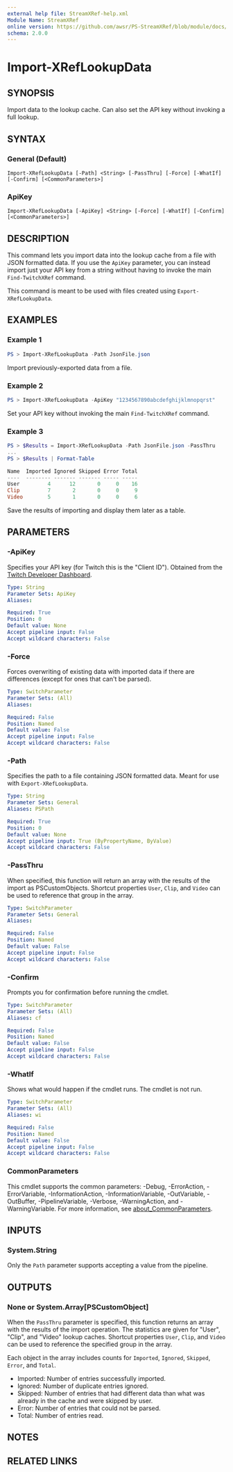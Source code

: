 ```yaml
---
external help file: StreamXRef-help.xml
Module Name: StreamXRef
online version: https://github.com/awsr/PS-StreamXRef/blob/module/docs/Import-XRefLookupData.md
schema: 2.0.0
---
```


# Import-XRefLookupData

## SYNOPSIS
Import data to the lookup cache. Can also set the API key without invoking a full lookup.

## SYNTAX

### General (Default)
```
Import-XRefLookupData [-Path] <String> [-PassThru] [-Force] [-WhatIf] [-Confirm] [<CommonParameters>]
```

### ApiKey
```
Import-XRefLookupData [-ApiKey] <String> [-Force] [-WhatIf] [-Confirm] [<CommonParameters>]
```

## DESCRIPTION
This command lets you import data into the lookup cache from a file with JSON formatted data. If you use the `ApiKey` parameter, you can instead import just your API key from a string without having to invoke the main `Find-TwitchXRef` command.

This command is meant to be used with files created using `Export-XRefLookupData`.

## EXAMPLES

### Example 1
```powershell
PS > Import-XRefLookupData -Path JsonFile.json
```

Import previously-exported data from a file.

### Example 2
```powershell
PS > Import-XRefLookupData -ApiKey "1234567890abcdefghijklmnopqrst"
```

Set your API key without invoking the main `Find-TwitchXRef` command.

### Example 3
```powershell
PS > $Results = Import-XRefLookupData -Path JsonFile.json -PassThru
...
PS > $Results | Format-Table

Name  Imported Ignored Skipped Error Total
----  -------- ------- ------- ----- -----
User         4      12       0     0    16
Clip         7       2       0     0     9
Video        5       1       0     0     6

```

Save the results of importing and display them later as a table.

## PARAMETERS

### -ApiKey
Specifies your API key (for Twitch this is the "Client ID"). Obtained from the [Twitch Developer Dashboard](https://dev.twitch.tv/console/apps/).

```yaml
Type: String
Parameter Sets: ApiKey
Aliases:

Required: True
Position: 0
Default value: None
Accept pipeline input: False
Accept wildcard characters: False
```

### -Force
Forces overwriting of existing data with imported data if there are differences (except for ones that can't be parsed).

```yaml
Type: SwitchParameter
Parameter Sets: (All)
Aliases:

Required: False
Position: Named
Default value: False
Accept pipeline input: False
Accept wildcard characters: False
```

### -Path
Specifies the path to a file containing JSON formatted data. Meant for use with `Export-XRefLookupData`.

```yaml
Type: String
Parameter Sets: General
Aliases: PSPath

Required: True
Position: 0
Default value: None
Accept pipeline input: True (ByPropertyName, ByValue)
Accept wildcard characters: False
```

### -PassThru
When specified, this function will return an array with the results of the import as PSCustomObjects. Shortcut properties `User`, `Clip`, and `Video` can be used to reference that group in the array.

```yaml
Type: SwitchParameter
Parameter Sets: General
Aliases:

Required: False
Position: Named
Default value: False
Accept pipeline input: False
Accept wildcard characters: False
```

### -Confirm
Prompts you for confirmation before running the cmdlet.

```yaml
Type: SwitchParameter
Parameter Sets: (All)
Aliases: cf

Required: False
Position: Named
Default value: False
Accept pipeline input: False
Accept wildcard characters: False
```

### -WhatIf
Shows what would happen if the cmdlet runs.
The cmdlet is not run.

```yaml
Type: SwitchParameter
Parameter Sets: (All)
Aliases: wi

Required: False
Position: Named
Default value: False
Accept pipeline input: False
Accept wildcard characters: False
```

### CommonParameters
This cmdlet supports the common parameters: -Debug, -ErrorAction, -ErrorVariable, -InformationAction, -InformationVariable, -OutVariable, -OutBuffer, -PipelineVariable, -Verbose, -WarningAction, and -WarningVariable. For more information, see [about_CommonParameters](http://go.microsoft.com/fwlink/?LinkID=113216).

## INPUTS

### System.String

Only the `Path` parameter supports accepting a value from the pipeline.

## OUTPUTS

### None or System.Array[PSCustomObject]

When the `PassThru` parameter is specified, this function returns an array with the results of the import operation. The statistics are given for "User", "Clip", and "Video" lookup caches. Shortcut properties `User`, `Clip`, and `Video` can be used to reference the specified group in the array.

Each object in the array includes counts for `Imported`, `Ignored`, `Skipped`, `Error`, and `Total`.

* Imported: Number of entries successfully imported.
* Ignored: Number of duplicate entries ignored.
* Skipped: Number of entries that had different data than what was already in the cache and were skipped by user.
* Error: Number of entries that could not be parsed.
* Total: Number of entries read.

## NOTES

## RELATED LINKS
